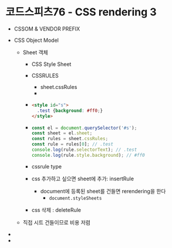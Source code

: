 # 코드스피츠76 - CSS rendering 3

- CSSOM & VENDOR PREFIX

- CSS Object Model

  - Sheet 객체

    - CSS Style Sheet

    - CSSRULES

      - sheet.cssRules
      - 

    - ```html
      <style id="s">
        .test {background: #ff0;}
      </style>
      ```

    - ```javascript
      const el = document.querySelector('#s');
      const sheet = el.sheet;
      const rules = sheet.cssRules;
      const rule = rules[0]; // .test
      console.log(rule.selectorText); // .test
      console.log(rule.style.background); // #ff0
      ```

    - cssrule type

    - css 추가하고 싶으면 sheet에 추가: insertRule

      - document에 등록된 sheet를 건들면 rerendering을 한다
        - `document.styleSheets`

    - css 삭제 : deleteRule

  - 직접 시트 건들이므로 비용 저렴

- 

- 

